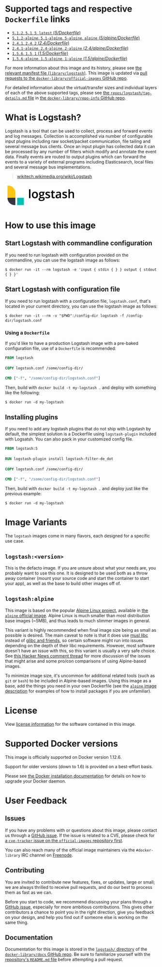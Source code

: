 # Supported tags and respective `Dockerfile` links

-	[`5.1.2`, `5.1`, `5`, `latest` (*5/Dockerfile*)](https://github.com/docker-library/logstash/blob/e667720b9e8c5c6c369843a7368742e55ae22e0a/5/Dockerfile)
-	[`5.1.2-alpine`, `5.1-alpine`, `5-alpine`, `alpine` (*5/alpine/Dockerfile*)](https://github.com/docker-library/logstash/blob/e667720b9e8c5c6c369843a7368742e55ae22e0a/5/alpine/Dockerfile)
-	[`2.4.1`, `2.4`, `2` (*2.4/Dockerfile*)](https://github.com/docker-library/logstash/blob/754eeb919e42b1f6f2708b73f6f13cbc06fd722c/2.4/Dockerfile)
-	[`2.4.1-alpine`, `2.4-alpine`, `2-alpine` (*2.4/alpine/Dockerfile*)](https://github.com/docker-library/logstash/blob/93d338f878f4adb1e4e8fa31407d9b4263c41932/2.4/alpine/Dockerfile)
-	[`1.5.6`, `1.5`, `1` (*1.5/Dockerfile*)](https://github.com/docker-library/logstash/blob/754eeb919e42b1f6f2708b73f6f13cbc06fd722c/1.5/Dockerfile)
-	[`1.5.6-alpine`, `1.5-alpine`, `1-alpine` (*1.5/alpine/Dockerfile*)](https://github.com/docker-library/logstash/blob/93d338f878f4adb1e4e8fa31407d9b4263c41932/1.5/alpine/Dockerfile)

For more information about this image and its history, please see [the relevant manifest file (`library/logstash`)](https://github.com/docker-library/official-images/blob/master/library/logstash). This image is updated via [pull requests to the `docker-library/official-images` GitHub repo](https://github.com/docker-library/official-images/pulls?q=label%3Alibrary%2Flogstash).

For detailed information about the virtual/transfer sizes and individual layers of each of the above supported tags, please see [the `repos/logstash/tag-details.md` file](https://github.com/docker-library/repo-info/blob/master/repos/logstash/tag-details.md) in [the `docker-library/repo-info` GitHub repo](https://github.com/docker-library/repo-info).

# What is Logstash?

Logstash is a tool that can be used to collect, process and forward events and log messages. Collection is accomplished via number of configurable input plugins including raw socket/packet communication, file tailing and several message bus clients. Once an input plugin has collected data it can be processed by any number of filters which modify and annotate the event data. Finally events are routed to output plugins which can forward the events to a variety of external programs including Elasticsearch, local files and several message bus implementations.

> [wikitech.wikimedia.org/wiki/Logstash](https://wikitech.wikimedia.org/wiki/Logstash)

![logo](https://raw.githubusercontent.com/docker-library/docs/3a5ee2af49550e2c692a15c339725b4967720db1/logstash/logo.png)

# How to use this image

## Start Logstash with commandline configuration

If you need to run logstash with configuration provided on the commandline, you can use the logstash image as follows:

```console
$ docker run -it --rm logstash -e 'input { stdin { } } output { stdout { } }'
```

## Start Logstash with configuration file

If you need to run logstash with a configuration file, `logstash.conf`, that's located in your current directory, you can use the logstash image as follows:

```console
$ docker run -it --rm -v "$PWD":/config-dir logstash -f /config-dir/logstash.conf
```

### Using a `Dockerfile`

If you'd like to have a production Logstash image with a pre-baked configuration file, use of a `Dockerfile` is recommended:

```dockerfile
FROM logstash

COPY logstash.conf /some/config-dir/

CMD ["-f", "/some/config-dir/logstash.conf"]
```

Then, build with `docker build -t my-logstash .` and deploy with something like the following:

```console
$ docker run -d my-logstash
```

## Installing plugins

If you need to add any logstash plugins that do not ship with Logstash by default, the simplest solution is a Dockerfile using `logstash-plugin` included with Logsatsh. You can also pack in your customized config file.

```dockerfile
FROM logstash:5

RUN logstash-plugin install logstash-filter-de_dot

COPY logstash.conf /some/config-dir/

CMD ["-f", "/some/config-dir/logstash.conf"]
```

Then, build with `docker build -t my-logstash .` and deploy just like the previous example:

```console
$ docker run -d my-logstash
```

# Image Variants

The `logstash` images come in many flavors, each designed for a specific use case.

## `logstash:<version>`

This is the defacto image. If you are unsure about what your needs are, you probably want to use this one. It is designed to be used both as a throw away container (mount your source code and start the container to start your app), as well as the base to build other images off of.

## `logstash:alpine`

This image is based on the popular [Alpine Linux project](http://alpinelinux.org), available in [the `alpine` official image](https://hub.docker.com/_/alpine). Alpine Linux is much smaller than most distribution base images (~5MB), and thus leads to much slimmer images in general.

This variant is highly recommended when final image size being as small as possible is desired. The main caveat to note is that it does use [musl libc](http://www.musl-libc.org) instead of [glibc and friends](http://www.etalabs.net/compare_libcs.html), so certain software might run into issues depending on the depth of their libc requirements. However, most software doesn't have an issue with this, so this variant is usually a very safe choice. See [this Hacker News comment thread](https://news.ycombinator.com/item?id=10782897) for more discussion of the issues that might arise and some pro/con comparisons of using Alpine-based images.

To minimize image size, it's uncommon for additional related tools (such as `git` or `bash`) to be included in Alpine-based images. Using this image as a base, add the things you need in your own Dockerfile (see the [`alpine` image description](https://hub.docker.com/_/alpine/) for examples of how to install packages if you are unfamiliar).

# License

View [license information](https://github.com/elastic/logstash/blob/master/LICENSE) for the software contained in this image.

# Supported Docker versions

This image is officially supported on Docker version 1.12.6.

Support for older versions (down to 1.6) is provided on a best-effort basis.

Please see [the Docker installation documentation](https://docs.docker.com/installation/) for details on how to upgrade your Docker daemon.

# User Feedback

## Issues

If you have any problems with or questions about this image, please contact us through a [GitHub issue](https://github.com/docker-library/logstash/issues). If the issue is related to a CVE, please check for [a `cve-tracker` issue on the `official-images` repository first](https://github.com/docker-library/official-images/issues?q=label%3Acve-tracker).

You can also reach many of the official image maintainers via the `#docker-library` IRC channel on [Freenode](https://freenode.net).

## Contributing

You are invited to contribute new features, fixes, or updates, large or small; we are always thrilled to receive pull requests, and do our best to process them as fast as we can.

Before you start to code, we recommend discussing your plans through a [GitHub issue](https://github.com/docker-library/logstash/issues), especially for more ambitious contributions. This gives other contributors a chance to point you in the right direction, give you feedback on your design, and help you find out if someone else is working on the same thing.

## Documentation

Documentation for this image is stored in the [`logstash/` directory](https://github.com/docker-library/docs/tree/master/logstash) of the [`docker-library/docs` GitHub repo](https://github.com/docker-library/docs). Be sure to familiarize yourself with the [repository's `README.md` file](https://github.com/docker-library/docs/blob/master/README.md) before attempting a pull request.
